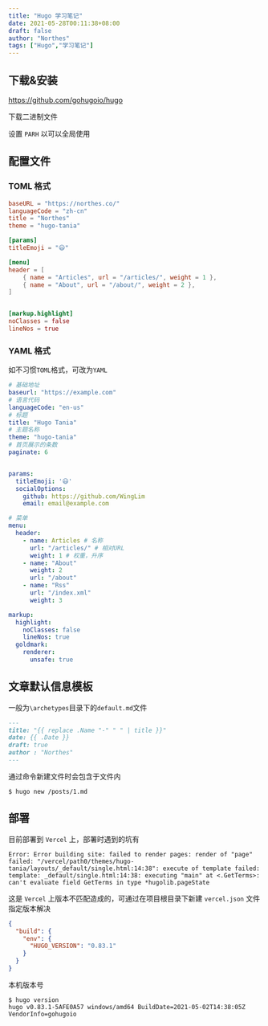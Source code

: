 ```yaml
---
title: "Hugo 学习笔记"
date: 2021-05-28T00:11:38+08:00
draft: false
author: "Northes"
tags: ["Hugo","学习笔记"]
---
```


## 下载&安装

https://github.com/gohugoio/hugo

下载二进制文件

设置 ` PARH ` 以可以全局使用



## 配置文件

### TOML 格式

```toml
baseURL = "https://northes.co/"
languageCode = "zh-cn"
title = "Northes"
theme = "hugo-tania"

[params]
titleEmoji = "😃"

[menu]
header = [
    { name = "Articles", url = "/articles/", weight = 1 },
    { name = "About", url = "/about/", weight = 2 },
]


[markup.highlight]
noClasses = false
lineNos = true
```

### YAML 格式

如不习惯`TOML`格式，可改为`YAML`

```yaml
# 基础地址
baseurl: "https://example.com" 
# 语言代码
languageCode: "en-us"
# 标题
title: "Hugo Tania"
# 主题名称
theme: "hugo-tania"
# 首页展示的条数
paginate: 6


params:
  titleEmoji: '😃'
  socialOptions:
    github: https://github.com/WingLim
    email: email@example.com

# 菜单
menu:
  header:
    - name: Articles # 名称
      url: "/articles/" # 相对URL
      weight: 1 # 权重，升序
    - name: "About"
      weight: 2
      url: "/about"
    - name: "Rss"
      url: "/index.xml"
      weight: 3

markup:
  highlight:
    noClasses: false
    lineNos: true
  goldmark:
    renderer:
      unsafe: true
```



## 文章默认信息模板

一般为`\archetypes`目录下的`default.md`文件

```markdown
---
title: "{{ replace .Name "-" " " | title }}"
date: {{ .Date }}
draft: true
author : "Northes"
---
```

通过命令新建文件时会包含于文件内

```shell
$ hugo new /posts/1.md
```







## 部署

目前部署到 `Vercel` 上，部署时遇到的坑有

```
Error: Error building site: failed to render pages: render of "page" failed: "/vercel/path0/themes/hugo-tania/layouts/_default/single.html:14:38": execute of template failed: template: _default/single.html:14:38: executing "main" at <.GetTerms>: can't evaluate field GetTerms in type *hugolib.pageState
```

这是 `Vercel` 上版本不匹配造成的，可通过在项目根目录下新建 `vercel.json` 文件指定版本解决

```json
{
  "build": {
    "env": {
      "HUGO_VERSION": "0.83.1"
    }
  }
}
```
本机版本号
```shell
$ hugo version
hugo v0.83.1-5AFE0A57 windows/amd64 BuildDate=2021-05-02T14:38:05Z VendorInfo=gohugoio
```

